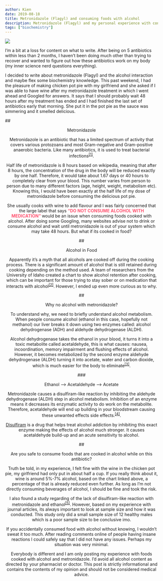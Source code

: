 ```yaml
---
author: Kien
date: 2019-08-18
title: Metronidazole (Flagyl) and consuming foods with alcohol
description: Metronidazole (Flagyl) and my personal experience with consuming foods with alcohol.
tags: ["biochemistry"]
---
```


![](https://images.unsplash.com/photo-1479796099910-b137a80acde4?ixlib=rb-1.2.1&ixid=eyJhcHBfaWQiOjF9&auto=format&fit=crop&w=704&q=80)

I’m a bit at a loss for content on what to write. After being on 5 antibiotics within less than 2 months, I haven’t been doing much other than trying to recover and wanted to figure out how these antibiotics work on my body (my inner science nerd questions everything).

I decided to write about metronidazole (Flagyl) and the alcohol interaction and maybe flex some biochemistry knowledge. This past weekend, I had the pleasure of making chicken pot pie with my girlfriend and she asked if I was able to have wine after my metronidazole treatment in which I went ahead and Googled for answers. It says that I should probably wait 48 hours after my treatment has ended and I had finished the last set of antibiotics early that morning. She put it in the pot pie as the sauce was simmering and it smelled delicious.

##<center>Metronidazole

Metronidazole is an antibiotic that has a limited spectrum of activity that covers various protozoans and most Gram-negative and Gram-positive anaerobic bacteria. Like many antibiotics, it is used to treat bacterial infections<sup><a href="https://www.ncbi.nlm.nih.gov/pubmed/9360057" target="_blank">[1]</sup></a>.

Half life of metronidazole is 8 hours based on wikipedia, meaning that after 8 hours, the concentration of the drug in the body will be reduced exactly by one half. Therefore, it would take about 1.67 days or 40 hours to completely clear from your blood. This number varies from person to person due to many different factors (age, height, weight, metabolism etc). Knowing this, I would have been exactly at the half life of my dose of metronidazole before consuming the delicious pot pie.

She usually cooks with wine to add flavour and I was fairly concerned that the large label that says <b style="color: #FF5370">“DO NOT CONSUME ALCOHOL WITH MEDICATION” </b>would be an issue when consuming foods cooked with alcohol. After doing some Googling, many websites advise not to drink or consume alcohol and wait until metronidazole is out of your system which may take 48 hours. But what if its cooked in food?

##<center>Alcohol in Food

Apparently it’s a myth that all alcohols are cooked off during the cooking process. There is a significant amount of alcohol that is still retained during cooking depending on the method used. A team of researchers from the University of Idaho created a chart to show alcohol retention after cooking, which can be important for those trying to stay sober or on medication that interacts with alcohol<sup><a href="https://en.wikipedia.org/wiki/Cooking_with_alcohol" target="_blank">[2]</sup></a>. However, I ended up even more curious as to why.

##<center>Why no alcohol with metronidazole?

To understand why, we need to briefly understand alcohol metabolism. When people consume alcohol (ethanol in this case, hopefully not methanol) our liver breaks it down using two enzymes called: alcohol dehydrogenase (ADH) and aldehyde dehydrogenase (ALDH).

Alcohol dehydrogenase takes the ethanol in your blood, it turns it into a toxic metabolite called acetaldehyde, this is what causes: nausea, incoordination, memory impairment and flushing effects of alcohol. However, it becomes metabolized by the second enzyme aldehyde dehydrogenase (ALDH) turning it into acetate, water and carbon dioxide, which is much easier for the body to eliminate<sup><a href="https://pubs.niaaa.nih.gov/publications/aa72/aa72.htm" target="_blank">[3]</sup></a>.

###<center>Ethanol --> Acetaldehyde --> Acetate

Metronidazole causes a disulfiram-like reaction by inhibiting the aldehyde dehydrogenase (ALDH) step in alcohol metabolism. Inhibition of an enzyme means it decreases its enzymatic activity to do work on the metabolite. Therefore, acetaldehyde will end up building in your bloodstream causing these unwanted effects side effects.<sup><a href="https://www.ncbi.nlm.nih.gov/pubmed/8947362" target="_blank">[4]</sup></a>.

<a href="https://en.wikipedia.org/wiki/Disulfiram" target="_blank">Disulfiram</a> is a drug that helps treat alcohol addiction by inhibiting this exact enzyme making the effects of alcohol much stronger. It causes acetaldehyde build-up and an acute sensitivity to alcohol.

##<center>Are you safe to consume foods that are cooked in alcohol while on this antibiotic?

Truth be told, in my experience, I felt fine with the wine in the chicken pot pie, my girlfriend had only put in about half a cup. If you really think about it, wine is around 5%-7% alcohol, based on the chart linked above, a percentage of that is already reduced even further. As long as I’m not directly consuming beverages of alcohol, I should be fine and took the risk.

I also found a study regarding of the lack of disulfiram-like reaction with metronidazole and ethanol<sup><a href="https://www.ncbi.nlm.nih.gov/pubmed/12022894" target="_blank">[5]</sup></a>. However, based on my experience with journal articles, its always important to look at sample size and how it was conducted. This study only did a small sample size of 12 healthy males which is a poor sample size to be conclusive imo.

If you accidentally consumed food with alcohol without knowing, I wouldn’t sweat it too much. After reading comments online of people having insane reactions I could safely say that I did not have any issues. Perhaps my situation was very minimal.

Everybody is different and I am only posting my experience with foods cooked with alcohol and metronidazole. I’d avoid all alcohol content as directed by your pharmacist or doctor. This post is strictly informational and contains the contents of my opinion and should not be considered medical advice.
